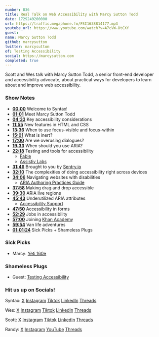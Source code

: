```yaml
---
number: 836
title: Real Talk on Web Accessibility with Marcy Sutton Todd
date: 1729249200000
url: https://traffic.megaphone.fm/FSI1638814177.mp3
youtube_url: https://www.youtube.com/watch?v=A7cVW-8tCXY
guest: 
name: Marcy Sutton Todd
github: marcysutton
twitter: marcysutton
of: Testing Accessibility
social: https://marcysutton.com
completed: true
---
```


Scott and Wes talk with Marcy Sutton Todd, a senior front-end developer and accessibility advocate, about practical ways for developers to learn about and improve web accessibility.

### Show Notes

* **[00:00](#t=00:00)** Welcome to Syntax!
* **[01:01](#t=01:01)** Meet Marcy Sutton Todd
* **[04:33](#t=04:33)** Key accessibility considerations
* **[11:55](#t=11:55)** New features in HTML and CSS
* **[13:36](#t=13:36)** When to use focus-visible and focus-within
* **[15:01](#t=15:01)** What is inert?
* **[17:00](#t=17:00)** Are we overusing dialogues?
* **[19:33](#t=19:33)** When should you use ARIA?
* **[22:18](#t=22:18)** Testing and tools for accessibility
  * [Fable](https://makeitfable.com/)
  * [Assistiv Labs](https://assistivlabs.com/)
* **[31:46](#t=31:46)** Brought to you by [Sentry.io](https://sentry.io)
* **[32:10](#t=32:10)** The complexities of doing accessibility right across devices
* **[34:06](#t=34:06)** Navigating websites with disabilities
  * [ARIA Authoring Practices Guide](https://www.w3.org/WAI/ARIA/apg/)
* **[37:58](#t=37:58)** Making drag and drop accessible
* **[39:30](#t=39:30)** ARIA live regions
* **[45:43](#t=45:43)** Underutilized ARIA attributes
  * [Accessibility Support](https://a11ysupport.io/)
* **[47:50](#t=47:50)** Accessibility in forms
* **[52:29](#t=52:29)** Jobs in accessibility
* **[57:00](#t=57:00)** Joining [Khan Academy](https://www.khanacademy.org/)
* **[59:54](#t=59:54)** Van life adventures
* **[01:01:24](#t=01:01:24)** Sick Picks + Shameless Plugs

### Sick Picks

- Marcy: [Yeti 160e](https://yeticycles.com/bikes/160e/?srsltid=AfmBOooObm3IxCEzsCPuYI3G7NXDyZ_ySyjhs2krsX1ItLkHZXGNa0ad)

### Shameless Plugs

- Guest: [Testing Accessibility](https://testingaccessibility.com/)

### Hit us up on Socials!

Syntax: [X](https://twitter.com/syntaxfm) [Instagram](https://www.instagram.com/syntax_fm/) [Tiktok](https://www.tiktok.com/@syntaxfm) [LinkedIn](https://www.linkedin.com/company/96077407/admin/feed/posts/) [Threads](https://www.threads.net/@syntax_fm)

Wes: [X](https://twitter.com/wesbos) [Instagram](https://www.instagram.com/wesbos/) [Tiktok](https://www.tiktok.com/@wesbos) [LinkedIn](https://www.linkedin.com/in/wesbos/) [Threads](https://www.threads.net/@wesbos)

Scott: [X](https://twitter.com/stolinski) [Instagram](https://www.instagram.com/stolinski/) [Tiktok](https://www.tiktok.com/@stolinski) [LinkedIn](https://www.linkedin.com/in/stolinski/) [Threads](https://www.threads.net/@stolinski)

Randy: [X](https://twitter.com/randyrektor) [Instagram](https://www.instagram.com/randyrektor/) [YouTube](https://www.youtube.com/@randyrektor) [Threads](https://www.threads.net/@randyrektor)